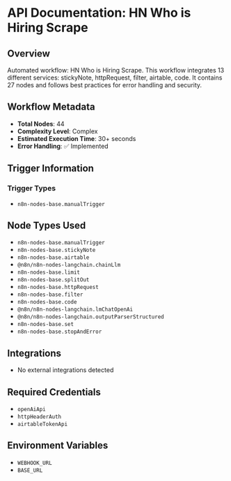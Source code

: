 # API Documentation: HN Who is Hiring Scrape

## Overview
Automated workflow: HN Who is Hiring Scrape. This workflow integrates 13 different services: stickyNote, httpRequest, filter, airtable, code. It contains 27 nodes and follows best practices for error handling and security.

## Workflow Metadata
- **Total Nodes**: 44
- **Complexity Level**: Complex
- **Estimated Execution Time**: 30+ seconds
- **Error Handling**: ✅ Implemented

## Trigger Information
### Trigger Types
- `n8n-nodes-base.manualTrigger`

## Node Types Used
- `n8n-nodes-base.manualTrigger`
- `n8n-nodes-base.stickyNote`
- `n8n-nodes-base.airtable`
- `@n8n/n8n-nodes-langchain.chainLlm`
- `n8n-nodes-base.limit`
- `n8n-nodes-base.splitOut`
- `n8n-nodes-base.httpRequest`
- `n8n-nodes-base.filter`
- `n8n-nodes-base.code`
- `@n8n/n8n-nodes-langchain.lmChatOpenAi`
- `@n8n/n8n-nodes-langchain.outputParserStructured`
- `n8n-nodes-base.set`
- `n8n-nodes-base.stopAndError`

## Integrations
- No external integrations detected

## Required Credentials
- `openAiApi`
- `httpHeaderAuth`
- `airtableTokenApi`

## Environment Variables
- `WEBHOOK_URL`
- `BASE_URL`
